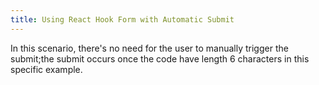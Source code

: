 ```yaml
---
title: Using React Hook Form with Automatic Submit
---
```


In this scenario, there's no need for the user to manually trigger the submit;the submit occurs once the code have length 6 characters in this specific example.
